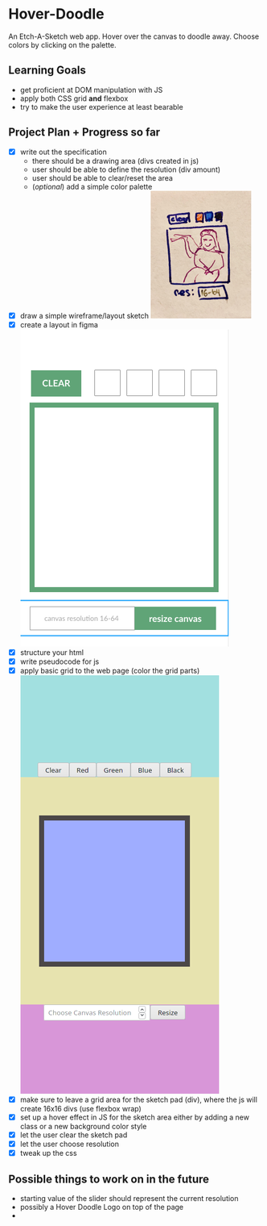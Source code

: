 # Hover-Doodle
An Etch-A-Sketch web app. Hover over the canvas to doodle away. Choose colors by clicking on the palette.

## Learning Goals
- get proficient at DOM manipulation with JS
- apply both CSS grid **and** flexbox
- try to make the user experience at least bearable

## Project Plan + Progress so far
- [x] write out the specification
  - there should be a drawing area (divs created in js)
  - user should be able to define the resolution (div amount)
  - user should be able to clear/reset the area
  - (*optional*) add a simple color palette
- [x] draw a simple wireframe/layout sketch ![layout sketch](images/layoutSketch.png)
- [x] create a layout in figma ![figma layout](images/figmaLayout.png)
- [x] structure your html
- [x] write pseudocode for js
- [x] apply basic grid to the web page (color the grid parts) ![colored grid layout in the browser](images/gridBrowserBG.png)
- [x] make sure to leave a grid area for the sketch pad (div), where the js will create 16x16 divs (use flexbox wrap)
- [x] set up a hover effect in JS for the sketch area either by adding a new class or a new background color style
- [x] let the user clear the sketch pad
- [x] let the user choose resolution
- [x] tweak up the css

## Possible things to work on in the future
- starting value of the slider should represent the current resolution
- possibly a Hover Doodle Logo on top of the page
- 